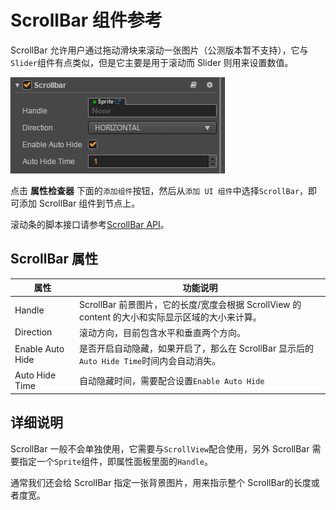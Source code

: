 # ScrollBar 组件参考

ScrollBar 允许用户通过拖动滑块来滚动一张图片（公测版本暂不支持），它与`Slider`组件有点类似，但是它主要是用于滚动而 Slider 则用来设置数值。

![scrollbar.png](./scrollbar/scrollbar.png)

点击 **属性检查器** 下面的`添加组件`按钮，然后从`添加 UI 组件`中选择`ScrollBar`，即可添加 ScrollBar 组件到节点上。

滚动条的脚本接口请参考[ScrollBar API](../../../api/zh/classes/ScrollBar.html)。

## ScrollBar 属性

| 属性 |   功能说明
| -------------- | ----------- |
| Handle| ScrollBar 前景图片，它的长度/宽度会根据 ScrollView 的 content 的大小和实际显示区域的大小来计算。
| Direction | 滚动方向，目前包含水平和垂直两个方向。
| Enable Auto Hide | 是否开启自动隐藏，如果开启了，那么在 ScrollBar 显示后的`Auto Hide Time`时间内会自动消失。
| Auto Hide Time | 自动隐藏时间，需要配合设置`Enable Auto Hide`


## 详细说明

ScrollBar 一般不会单独使用，它需要与`ScrollView`配合使用，另外 ScrollBar 需要指定一个`Sprite`组件，即属性面板里面的`Handle`。

通常我们还会给 ScrollBar 指定一张背景图片，用来指示整个 ScrollBar的长度或者度宽。
